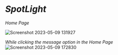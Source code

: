 # *SpotLight*
*Home Page*
   
![Screenshot 2023-05-09 131927](https://github.com/V-Shanthosh/group_16_batch_A5/assets/127323244/643b181b-7fc4-4c82-819a-c568c719f254)
    
*While clicking the message option in the Home Page*
![Screenshot 2023-05-09 172830](https://github.com/V-Shanthosh/group_16_batch_A5/assets/127323244/1d194b3f-b000-4017-a61e-a47bca32c860)
 
